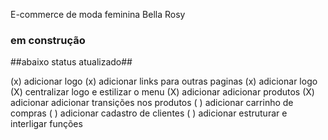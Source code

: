 E-commerce de moda feminina Bella Rosy
### em construção ####

##abaixo status atualizado##

(x) adicionar logo
(x) adicionar links para outras paginas
(x) adicionar logo
(X) centralizar logo e estilizar o menu
(X) adicionar adicionar produtos 
(X) adicionar adicionar transições nos produtos
( ) adicionar carrinho de compras
( ) adicionar cadastro de clientes
( ) adicionar estruturar e interligar funções
